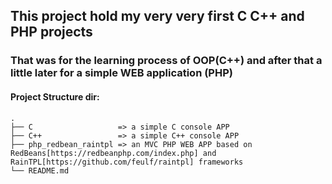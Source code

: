 ## This project hold my very very first C C++ and PHP projects 

### That was for the learning process of OOP(C++) and after that a little later for a simple WEB application (PHP)

#### Project Structure dir:
```
.
├── C                   => a simple C console APP 
├── C++                 => a simple C++ console APP
├── php_redbean_raintpl => an MVC PHP WEB APP based on RedBeans[https://redbeanphp.com/index.php] and RainTPL[https://github.com/feulf/raintpl] frameworks
└── README.md
```
